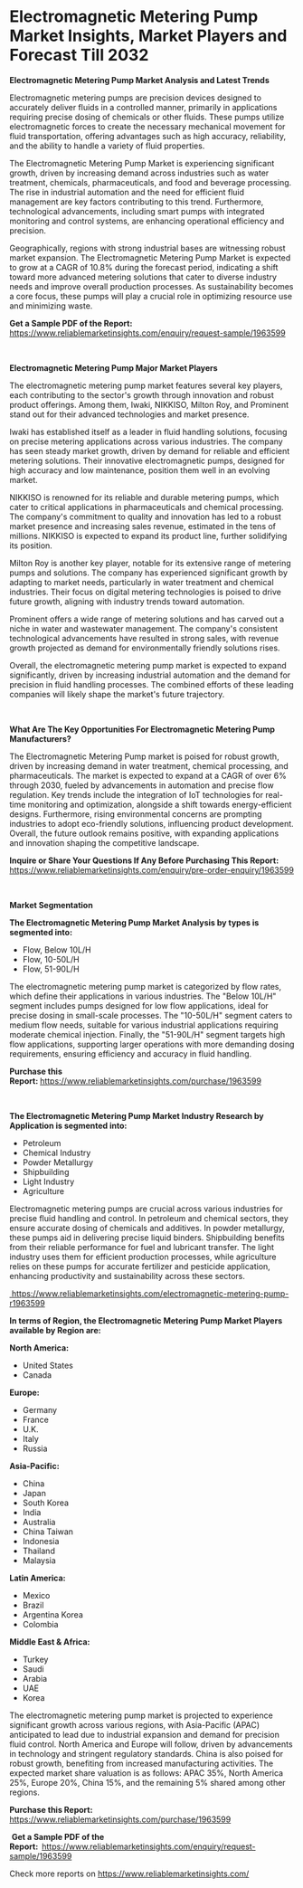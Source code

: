 <p><h1>Electromagnetic Metering Pump Market Insights, Market Players and Forecast Till 2032</h1></p><p><strong>Electromagnetic Metering Pump Market Analysis and Latest Trends</strong></p>
<p><p>Electromagnetic metering pumps are precision devices designed to accurately deliver fluids in a controlled manner, primarily in applications requiring precise dosing of chemicals or other fluids. These pumps utilize electromagnetic forces to create the necessary mechanical movement for fluid transportation, offering advantages such as high accuracy, reliability, and the ability to handle a variety of fluid properties.</p><p>The Electromagnetic Metering Pump Market is experiencing significant growth, driven by increasing demand across industries such as water treatment, chemicals, pharmaceuticals, and food and beverage processing. The rise in industrial automation and the need for efficient fluid management are key factors contributing to this trend. Furthermore, technological advancements, including smart pumps with integrated monitoring and control systems, are enhancing operational efficiency and precision.</p><p>Geographically, regions with strong industrial bases are witnessing robust market expansion. The Electromagnetic Metering Pump Market is expected to grow at a CAGR of 10.8% during the forecast period, indicating a shift toward more advanced metering solutions that cater to diverse industry needs and improve overall production processes. As sustainability becomes a core focus, these pumps will play a crucial role in optimizing resource use and minimizing waste.</p></p>
<p><strong>Get a Sample PDF of the Report:&nbsp;</strong> <a href="https://www.reliablemarketinsights.com/enquiry/request-sample/1963599?utm_campaign=2981&utm_medium=2&utm_source=Github&utm_content=ia&utm_term=10042025&utm_id=electromagnetic-metering-pump">https://www.reliablemarketinsights.com/enquiry/request-sample/1963599</a></p>
<p>&nbsp;</p>
<p><strong>Electromagnetic Metering Pump Major Market Players</strong></p>
<p><p>The electromagnetic metering pump market features several key players, each contributing to the sector's growth through innovation and robust product offerings. Among them, Iwaki, NIKKISO, Milton Roy, and Prominent stand out for their advanced technologies and market presence.</p><p>Iwaki has established itself as a leader in fluid handling solutions, focusing on precise metering applications across various industries. The company has seen steady market growth, driven by demand for reliable and efficient metering solutions. Their innovative electromagnetic pumps, designed for high accuracy and low maintenance, position them well in an evolving market.</p><p>NIKKISO is renowned for its reliable and durable metering pumps, which cater to critical applications in pharmaceuticals and chemical processing. The company's commitment to quality and innovation has led to a robust market presence and increasing sales revenue, estimated in the tens of millions. NIKKISO is expected to expand its product line, further solidifying its position.</p><p>Milton Roy is another key player, notable for its extensive range of metering pumps and solutions. The company has experienced significant growth by adapting to market needs, particularly in water treatment and chemical industries. Their focus on digital metering technologies is poised to drive future growth, aligning with industry trends toward automation.</p><p>Prominent offers a wide range of metering solutions and has carved out a niche in water and wastewater management. The company's consistent technological advancements have resulted in strong sales, with revenue growth projected as demand for environmentally friendly solutions rises.</p><p>Overall, the electromagnetic metering pump market is expected to expand significantly, driven by increasing industrial automation and the demand for precision in fluid handling processes. The combined efforts of these leading companies will likely shape the market's future trajectory.</p></p>
<p>&nbsp;</p>
<p><strong>What Are The Key Opportunities For Electromagnetic Metering Pump Manufacturers?</strong></p>
<p><p>The Electromagnetic Metering Pump market is poised for robust growth, driven by increasing demand in water treatment, chemical processing, and pharmaceuticals. The market is expected to expand at a CAGR of over 6% through 2030, fueled by advancements in automation and precise flow regulation. Key trends include the integration of IoT technologies for real-time monitoring and optimization, alongside a shift towards energy-efficient designs. Furthermore, rising environmental concerns are prompting industries to adopt eco-friendly solutions, influencing product development. Overall, the future outlook remains positive, with expanding applications and innovation shaping the competitive landscape.</p></p>
<p><strong>Inquire or Share Your Questions If Any Before Purchasing This Report:</strong> <a href="https://www.reliablemarketinsights.com/enquiry/pre-order-enquiry/1963599?utm_campaign=2981&utm_medium=2&utm_source=Github&utm_content=ia&utm_term=10042025&utm_id=electromagnetic-metering-pump">https://www.reliablemarketinsights.com/enquiry/pre-order-enquiry/1963599</a></p>
<p>&nbsp;</p>
<p><strong>Market Segmentation</strong></p>
<p><strong>The Electromagnetic Metering Pump Market Analysis by types is segmented into:</strong></p>
<p><ul><li>Flow, Below 10L/H</li><li>Flow, 10-50L/H</li><li>Flow, 51-90L/H</li></ul></p>
<p><p>The electromagnetic metering pump market is categorized by flow rates, which define their applications in various industries. The "Below 10L/H" segment includes pumps designed for low flow applications, ideal for precise dosing in small-scale processes. The "10-50L/H" segment caters to medium flow needs, suitable for various industrial applications requiring moderate chemical injection. Finally, the "51-90L/H" segment targets high flow applications, supporting larger operations with more demanding dosing requirements, ensuring efficiency and accuracy in fluid handling.</p></p>
<p><strong>Purchase this Report:&nbsp;</strong><a href="https://www.reliablemarketinsights.com/purchase/1963599?utm_campaign=2981&utm_medium=2&utm_source=Github&utm_content=ia&utm_term=10042025&utm_id=electromagnetic-metering-pump">https://www.reliablemarketinsights.com/purchase/1963599</a></p>
<p>&nbsp;</p>
<p><strong>The Electromagnetic Metering Pump Market Industry Research by Application is segmented into:</strong></p>
<p><ul><li>Petroleum</li><li>Chemical Industry</li><li>Powder Metallurgy</li><li>Shipbuilding</li><li>Light Industry</li><li>Agriculture</li></ul></p>
<p><p>Electromagnetic metering pumps are crucial across various industries for precise fluid handling and control. In petroleum and chemical sectors, they ensure accurate dosing of chemicals and additives. In powder metallurgy, these pumps aid in delivering precise liquid binders. Shipbuilding benefits from their reliable performance for fuel and lubricant transfer. The light industry uses them for efficient production processes, while agriculture relies on these pumps for accurate fertilizer and pesticide application, enhancing productivity and sustainability across these sectors.</p></p>
<p><a href="https://www.reliablemarketinsights.com/electromagnetic-metering-pump-r1963599?utm_campaign=2981&utm_medium=2&utm_source=Github&utm_content=ia&utm_term=10042025&utm_id=electromagnetic-metering-pump">&nbsp;https://www.reliablemarketinsights.com/electromagnetic-metering-pump-r1963599</a></p>
<p><strong>In terms of Region, the Electromagnetic Metering Pump Market Players available by Region are:</strong></p>
<p>
    <p> <strong> North America: </strong>
        <ul>
            <li>United States</li>
            <li>Canada</li>
        </ul>
        </p> 
    <p> <strong> Europe: </strong>
        <ul>
            <li>Germany</li>
            <li>France</li>
            <li>U.K.</li>
            <li>Italy</li>
            <li>Russia</li>
        </ul>
        </p> 
    <p> <strong> Asia-Pacific: </strong>
        <ul>
            <li>China</li>
            <li>Japan</li>
            <li>South Korea</li>
            <li>India</li>
            <li>Australia</li>
            <li>China Taiwan</li>
            <li>Indonesia</li>
            <li>Thailand</li>
            <li>Malaysia</li>
        </ul>
        </p> 
    <p> <strong> Latin America: </strong>
        <ul>
            <li>Mexico</li>
            <li>Brazil</li>
            <li>Argentina Korea</li>
            <li>Colombia</li>
        </ul>
        </p> 
    <p> <strong> Middle East & Africa: </strong>
        <ul>
            <li>Turkey</li>
            <li>Saudi</li>
            <li>Arabia</li>
            <li>UAE</li>
            <li>Korea</li>
        </ul>
    </p>
    </p>
<p><p>The electromagnetic metering pump market is projected to experience significant growth across various regions, with Asia-Pacific (APAC) anticipated to lead due to industrial expansion and demand for precision fluid control. North America and Europe will follow, driven by advancements in technology and stringent regulatory standards. China is also poised for robust growth, benefiting from increased manufacturing activities. The expected market share valuation is as follows: APAC 35%, North America 25%, Europe 20%, China 15%, and the remaining 5% shared among other regions.</p></p>
<p><strong>Purchase this Report: </strong><a href="https://www.reliablemarketinsights.com/purchase/1963599?utm_campaign=2981&utm_medium=2&utm_source=Github&utm_content=ia&utm_term=10042025&utm_id=electromagnetic-metering-pump">https://www.reliablemarketinsights.com/purchase/1963599</a></p>
<p>&nbsp;<strong>Get a Sample PDF of the Report:&nbsp;&nbsp;</strong><a href="https://www.reliablemarketinsights.com/enquiry/request-sample/1963599?utm_campaign=2981&utm_medium=2&utm_source=Github&utm_content=ia&utm_term=10042025&utm_id=electromagnetic-metering-pump">https://www.reliablemarketinsights.com/enquiry/request-sample/1963599</a></p>
<p><strong></strong></p>
<p>Check more reports on <a href="https://www.reliablemarketinsights.com/?utm_campaign=2981&utm_medium=2&utm_source=Github&utm_content=ia&utm_term=10042025&utm_id=electromagnetic-metering-pump">https://www.reliablemarketinsights.com/</a></p>